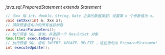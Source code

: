 *java.sql.PreparedStatement extends Statement*

```java
//（Xxx 指 int、double、String、Date 之类的数据类型）设置第 n 个参数值为 x。
void setXxx(int n, Xxx x);
// 清除预备语句中的所有当前参数
void clearParameters();
// 执行预备 SQL 查询，并返回一个 ResultSet 对象
ResultSet executeQuery();
// 执行预备 SQL 语句 INSERT、UPDATE、DELETE ，这些语句由 PreparedStatement 对象表示。该方法返回在执行上述语句过程中所有受影响的记录总数。如果执行的是数据定义 DDL 语句。该方法返回 0
int executeUpdate();
```